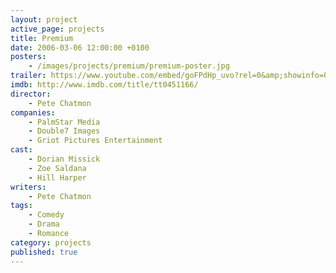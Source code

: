 ```yaml
---
layout: project
active_page: projects
title: Premium
date: 2006-03-06 12:00:00 +0100
posters:
    - /images/projects/premium/premium-poster.jpg
trailer: https://www.youtube.com/embed/goFPdHp_uvo?rel=0&amp;showinfo=0
imdb: http://www.imdb.com/title/tt0451166/
director:
    - Pete Chatmon
companies:
    - PalmStar Media
    - Double7 Images
    - Griot Pictures Entertainment
cast:
    - Dorian Missick
    - Zoe Saldana
    - Hill Harper
writers:
    - Pete Chatmon
tags:
    - Comedy
    - Drama
    - Romance
category: projects
published: true
---
```

